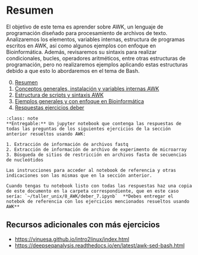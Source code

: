 # Resumen

El objetivo de este tema es aprender sobre AWK, un lenguaje de programación diseñado para procesamiento de archivos de texto. Analizaremos los elementos, variables internas, estructura de programas escritos en AWK, así como algunos ejemplos con enfoque en Bioinformática. Además, revisaremos su sintaxis para realizar condicionales, bucles, operadores aritméticos, entre otras estructuras de programación, pero no realizaremos ejemplos aplicando estas estructuras debido a que esto lo abordaremos en el tema de Bash. 

0. [Resumen](0_Resumen.md)
1. [Conceptos generales, instalación y variables internas AWK](1_Conceptos_generales_variables_internas_awk.md)
2. [Estructura de scripts y sintaxis AWK](2_Estructura_programas_sintax_awk.md)
3. [Ejemplos generales y con enfoque en Bioinformática](3_Ejemplos_awk.md)
4. [Respuestas ejercicios deber](4_Respuestas_ejercicios.md)

```{admonition} Deber
:class: note
**Entregable:** Un jupyter notebook que contenga las respuestas de todas las preguntas de los siguientes ejercicios de la sección anterior resueltos usando AWK: 

1. Extracción de información de archivos fastq
2. Extracción de información de archivo de experimento de microarray
3. Búsqueda de sitios de restricción en archivos fasta de secuencias de nucleótidos

Las instrucciones para acceder al notebook de referencia y otras indicaciones son las mismas que en la sección anterior. 

Cuando tengas tu notebook listo con todas las respuestas haz una copia de este documento en la carpeta correspondiente, que en este caso sería: `~/taller_unix/8_AWK/deber_7.ipynb`  **Debes entregar el notebok de referencia con los ejercicios mencionados resueltos usando AWK**
```

## Recursos adicionales con más ejercicios
* <https://vinuesa.github.io/intro2linux/index.html>
* <https://deepseqanalysis.readthedocs.io/en/latest/awk-sed-bash.html>